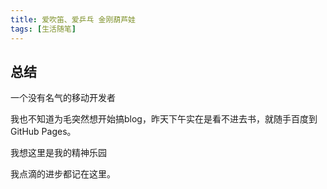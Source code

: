 ```yaml
---
title: 爱吹笛、爱乒乓 金刚葫芦娃
tags: [生活随笔]
---
```

## 总结
一个没有名气的移动开发者

我也不知道为毛突然想开始搞blog，昨天下午实在是看不进去书，就随手百度到GitHub Pages。

<!--more-->

我想这里是我的精神乐园

我点滴的进步都记在这里。
